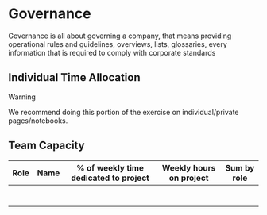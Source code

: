 # Governance

Governance is all about governing a company, that means providing operational rules and guidelines, overviews, lists, glossaries, every information that is required to comply with corporate standards

## Individual Time Allocation

> [!WARNING]
> We recommend doing this portion of the exercise on individual/private pages/notebooks.

## Team Capacity

| **Role** | **Name** | **% of weekly time dedicated to project** | **Weekly hours on project** | **Sum by role** |
| --- | --- | --- | --- | --- |
|     |     |     |     |     |
|     |     |     |     |     |
|     |     |     |     |     |
|     |     |     |     |     |
|     |     |     |     |     |
|     |     |     |     |     |
|     |     |     |     |     |